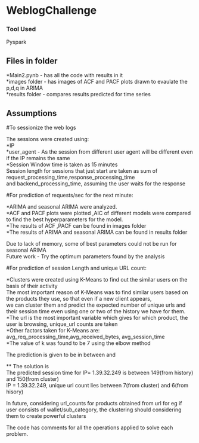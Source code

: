 # WeblogChallenge


### Tool Used

Pyspark


## Files in folder

*Main2.pynb - has all the code with results in it<br />
*images folder - has images of ACF and PACF plots drawn to evaulate the p,d,q in ARIMA<br />
*results folder - compares results predicted for time series

## Assumptions


#To sessionize the web logs<br />

The sessions were created using:<br />
*IP <br />
*user_agent - As the session from different user agent will be different even if the IP remains the same<br />
*Session Window time is taken as 15 minutes<br />
Session length for sessions that just start are taken as sum of request_processing_time,response_processing_time <br />
and backend_processing_time, assuming the user waits for the response<br />
 

#For prediction of requests/sec for the next minute:<br />

*ARIMA and seasonal ARIMA were analyzed. <br />
*ACF and PACF plots were plotted ,AIC of different models were compared to find the best hyperparameters for the model.<br />
*The results of ACF ,PACF can be found in images folder<br />
*The results of ARIMA and seasonal ARIMA can be found in results folder<br />

Due to lack of memory, some of best parameters could  not be run for seasonal ARIMA<br />
Future work - Try the optimum parameters found by the analysis<br />


#For prediction of session Length and unique URL count:<br />

*Clusters were created using K-Means to find out the similar users on the basis of their activity<br />
The most important reason of K-Means was to find similar users based on the products they use, so that even if a new client appears,<br />
we can cluster them and predict the expected number of unique urls and their session time even using one or two of the history we have for them.<br />
*The url is the most important variable which gives for which product, the user is browsing, unique_url counts are taken<br />
*Other factors taken for K-Means are: avg_req_processing_time,avg_received_bytes, avg_session_time<br />
*The value of k was found to be 7 using the elbow method<br />

The prediction is given to be in between <the average session time of IP through history> and <average session time of the cluster to which it belongs><br />

** The solution is<br />
The predicted session time for IP= 1.39.32.249 is between 149(from history) and 150(from cluster)<br />
IP = 1.39.32.249, unique url count lies between 7(from cluster) and 6(from hisory)<br />

In future, considering url_counts for products obtained from url for eg if user consists of wallet/sub_category, the clustering should considering
them to create powerful clusters<br />

The code has comments for all the operations applied to solve each problem.<br />

